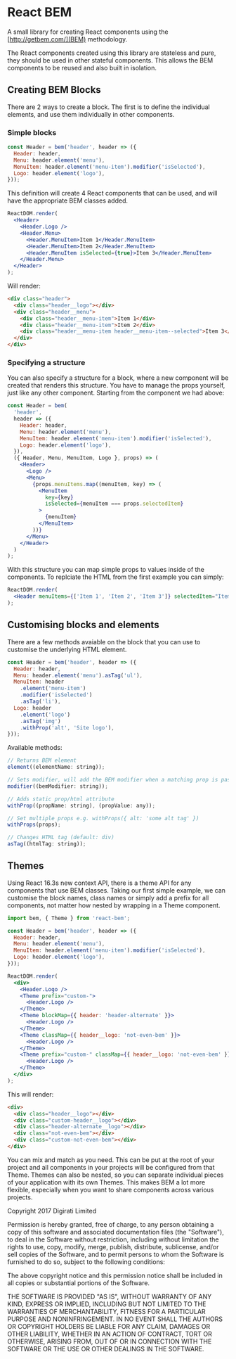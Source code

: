 # React BEM

A small library for creating React components using the [http://getbem.com/](BEM) methodology.

The React components created using this library are stateless and pure, they should be used in other stateful components. This allows the BEM components to be reused and also built in isolation.

## Creating BEM Blocks

There are 2 ways to create a block. The first is to define the individual elements, and use them individually in other components.

### Simple blocks

```jsx
const Header = bem('header', header => ({
  Header: header,
  Menu: header.element('menu'),
  MenuItem: header.element('menu-item').modifier('isSelected'),
  Logo: header.element('logo'),
}));
```

This definition will create 4 React components that can be used, and will have the appropriate BEM classes added.

```jsx
ReactDOM.render(
  <Header>
    <Header.Logo />
    <Header.Menu>
      <Header.MenuItem>Item 1</Header.MenuItem>
      <Header.MenuItem>Item 2</Header.MenuItem>
      <Header.MenuItem isSelected={true}>Item 3</Header.MenuItem>
    </Header.Menu>
  </Header>
);
```

Will render:

```html
<div class="header">
  <div class="header__logo"></div>
  <div class="header__menu">
    <div class="header__menu-item">Item 1</div>
    <div class="header__menu-item">Item 2</div>
    <div class="header__menu-item header__menu-item--selected">Item 3</div>
  </div>
</div>
```

### Specifying a structure

You can also specify a structure for a block, where a new component will be created that renders this structure. You have to manage the props yourself, just like any other component. Starting from the component we had above:

```jsx
const Header = bem(
  'header',
  header => ({
    Header: header,
    Menu: header.element('menu'),
    MenuItem: header.element('menu-item').modifier('isSelected'),
    Logo: header.element('logo'),
  }),
  ({ Header, Menu, MenuItem, Logo }, props) => (
    <Header>
      <Logo />
      <Menu>
        {props.menuItems.map((menuItem, key) => (
          <MenuItem
            key={key}
            isSelected={menuItem === props.selectedItem}
          >
            {menuItem}
          </MenuItem>
        ))}
      </Menu>
    </Header>
  )
);
```

With this structure you can map simple props to values inside of the components. To replciate the HTML from the first example you can simply:

```jsx
ReactDOM.render(
  <Header menuItems={['Item 1', 'Item 2', 'Item 3']} selectedItem="Item 3" />
);
```

## Customising blocks and elements

There are a few methods avaiable on the block that you can use to customise the underlying HTML element.

```jsx
const Header = bem('header', header => ({
  Header: header,
  Menu: header.element('menu').asTag('ul'),
  MenuItem: header
    .element('menu-item')
    .modifier('isSelected')
    .asTag('li'),
  Logo: header
    .element('logo')
    .asTag('img')
    .withProp('alt', 'Site logo'),
}));
```

Available methods:

```js
// Returns BEM element
element((elementName: string));

// Sets modifier, will add the BEM modifier when a matching prop is passed to the component.
modifier((bemModifier: string));

// Adds static prop/html attribute
withProp((propName: string), (propValue: any));

// Set multiple props e.g. withProps({ alt: 'some alt tag' })
withProps(props);

// Changes HTML tag (default: div)
asTag((htmlTag: string));
```

## Themes

Using React 16.3s new context API, there is a theme API for any components that use BEM classes. Taking our first simple example, we can customise the block names, class names or simply add a prefix for all components, not matter how nested by wrapping in a Theme component.

```jsx
import bem, { Theme } from 'react-bem';

const Header = bem('header', header => ({
  Header: header,
  Menu: header.element('menu'),
  MenuItem: header.element('menu-item').modifier('isSelected'),
  Logo: header.element('logo'),
}));

ReactDOM.render(
  <div>
    <Header.Logo />
    <Theme prefix="custom-">
      <Header.Logo />
    </Theme>
    <Theme blockMap={{ header: 'header-alternate' }}>
      <Header.Logo />
    </Theme>
    <Theme classMap={{ header__logo: 'not-even-bem' }}>
      <Header.Logo />
    </Theme>
    <Theme prefix="custom-" classMap={{ header__logo: 'not-even-bem' }}>
      <Header.Logo />
    </Theme>
  </div>
);
```

This will render:

```html
<div>
  <div class="header__logo"></div>
  <div class="custom-header__logo"></div>
  <div class="header-alternate__logo"></div>
  <div class="not-even-bem"></div>
  <div class="custom-not-even-bem"></div>
</div>
```

You can mix and match as you need. This can be put at the root of your project and all components in your projects will be configured from that Theme. Themes can also be nested, so you can separate individual pieces of your application with its own Themes. This makes BEM a lot more flexible, especially when you want to share components across various projects.

Copyright 2017 Digirati Limited

Permission is hereby granted, free of charge, to any person obtaining a copy of this
software and associated documentation files (the "Software"), to deal in the Software
without restriction, including without limitation the rights to use, copy, modify, merge,
publish, distribute, sublicense, and/or sell copies of the Software, and to permit persons
to whom the Software is furnished to do so, subject to the following conditions:

The above copyright notice and this permission notice shall be included in all copies or
substantial portions of the Software.

THE SOFTWARE IS PROVIDED "AS IS", WITHOUT WARRANTY OF ANY KIND, EXPRESS OR IMPLIED, INCLUDING
BUT NOT LIMITED TO THE WARRANTIES OF MERCHANTABILITY, FITNESS FOR A PARTICULAR PURPOSE AND
NONINFRINGEMENT. IN NO EVENT SHALL THE AUTHORS OR COPYRIGHT HOLDERS BE LIABLE FOR ANY CLAIM,
DAMAGES OR OTHER LIABILITY, WHETHER IN AN ACTION OF CONTRACT, TORT OR OTHERWISE, ARISING FROM,
OUT OF OR IN CONNECTION WITH THE SOFTWARE OR THE USE OR OTHER DEALINGS IN THE SOFTWARE.
